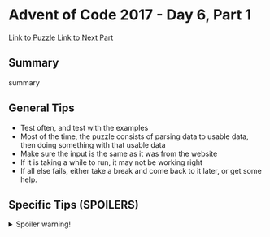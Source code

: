 # Advent of Code 2017 - Day 6, Part 1

[Link to Puzzle](https://adventofcode.com/2017/day/6)
[Link to Next Part](https://github.com/CodingAP/unofficial-aoc-syllabus/blob/main/years/2017/day6/part2.md)

## Summary
summary

## General Tips
- Test often, and test with the examples
- Most of the time, the puzzle consists of parsing data to usable data, then doing something with that usable data
- Make sure the input is the same as it was from the website
- If it is taking a while to run, it may not be working right
- If all else fails, either take a break and come back to it later, or get some help.

## Specific Tips (SPOILERS)
<details> <summary>Spoiler warning!</summary>

specific tips

</details>